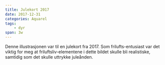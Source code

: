 ```yaml
---
title: Julekort 2017
date: 2017-12-31
categories: Aquarel
tags:
    - dyr
span: 3w
---
```

Denne illustrasjonen var til en julekort fra 2017. Som frilufts-entusiast var det viktig for meg at friluftsliv-elementene i dette bildet skulle bli realistiske, samtidig som det skulle uttrykke juleånden. 